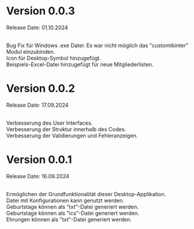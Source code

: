 
# Version 0.0.3
Release Date: 01.10.2024 <br/><br>

Bug Fix für Windows .exe Datei: Es war nicht möglich das "customtkinter" Modul einzubinden.<br>
Icon für Desktop-Symbol hinzugefügt. <br>
Beispiels-Excel-Datei hinzugefügt für neue Mitgliederlisten. <br>


# Version 0.0.2
Release Date: 17.09.2024 <br/><br>

Verbesserung des User Interfaces. <br>
Verbesserung der Struktur innerhalb des Codes. <br>
Verbesserung der Validierungen und Fehleranzeigen. <br>

# Version 0.0.1
Release Date: 16.09.2024 <br/><br>

Ermöglichen der Grundfunktionalität dieser Desktop-Applikation.<br/>
Datei mit Konfigurationen kann genutzt werden. <br/>
Geburtstage können als "txt"-Datei generiert werden. <br/>
Geburtstage können als "ics"-Datei generiert werden. <br/>
Ehrungen können als "txt"-Datei generiert werden. <br/>
